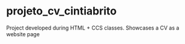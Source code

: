 # projeto_cv_cintiabrito
Project developed during HTML + CCS classes. Showcases a CV as a website page
